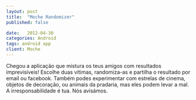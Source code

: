 ```yaml
---
layout: post
title:  "Moche Randomizer"
published: false

date:   2012-04-30
categories: Android
tags: android app
client: Moche
---
```


Chegou a aplicação que mistura os teus amigos com resultados imprevisíveis!
Escolhe duas vítimas, randomiza-as e partilha o resultado por email ou facebook. Também podes experimentar com estrelas de cinema, objetos de decoração, ou animais da pradaria, mas eles podem levar a mal.
A irresponsabilidade é tua. Nós avisámos.
